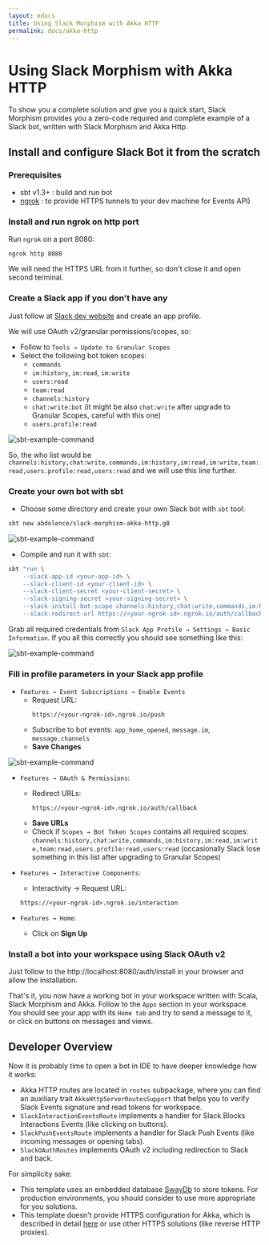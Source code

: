 ```yaml
---
layout: edocs
title: Using Slack Morphism with Akka HTTP
permalink: docs/akka-http
---
```

# Using Slack Morphism with Akka HTTP

To show you a complete solution and give you a quick start, Slack Morphism provides 
you a zero-code required and complete example of a Slack bot, 
written with Slack Morphism and Akka Http.

## Install and configure Slack Bot it from the scratch

### Prerequisites

* sbt v1.3+ : build and run bot
* [ngrok](https://ngrok.com) : to provide HTTPS tunnels to your dev machine for Events API)

### Install and run ngrok on http port
Run `ngrok` on a port 8080:
```
ngrok http 8080
```
We will need the HTTPS URL from it further, so don't close it and open second terminal.

### Create a Slack app if you don't have any
Just follow at [Slack dev website](https://api.slack.com/apps) and create an app profile.

We will use OAuth v2/granular permissions/scopes, so:
* Follow to `Tools → Update to Granular Scopes`
* Select the following bot token scopes:
    * `commands`
    * `im:history`, `im:read`, `im:write`
    * `users:read`
    * `team:read`
    * `channels:history`
    * `chat:write:bot` (it might be also `chat:write` after upgrade to Granular Scopes, careful with this one)
    * `users.profile:read`
  
![sbt-example-command](https://slack.abdolence.dev/img/create-bot-token-scopes.png)

So, the who list would be 
`channels:history,chat:write,commands,im:history,im:read,im:write,team:read,users.profile:read,users:read`
and we will use this line further.

### Create your own bot with sbt

* Choose some directory and create your own Slack bot with `sbt` tool: 
```bash
sbt new abdolence/slack-morphism-akka-http.g8
```
![sbt-example-command](https://slack.abdolence.dev/img/create-sbt-bot-command.png)

* Compile and run it with `sbt`:
```bash
sbt "run \
    --slack-app-id <your-app-id> \
    --slack-client-id <your-client-id> \
    --slack-client-secret <your-client-secret> \
    --slack-signing-secret <your-signing-secret> \
    --slack-install-bot-scope channels:history,chat:write,commands,im:history,im:read,im:write,team:read,users.profile:read,users:read \
    --slack-redirect-url https://<your-ngrok-id>.ngrok.io/auth/callback"
```
Grab all required credentials from `Slack App Profile → Settings → Basic Information`.
If you all this correctly you should see something like this:

![sbt-example-command](https://slack.abdolence.dev/img/bot-run-example.png)

### Fill in profile parameters in your Slack app profile

* `Features → Event Subscriptions → Enable Events`
    * Request URL: 
        ```
        https://<your-ngrok-id>.ngrok.io/push
        ```
    * Subscribe to bot events: `app_home_opened`, `message.im`, `message.channels`
    * **Save Changes**
    
![sbt-example-command](https://slack.abdolence.dev/img/event-subscriptions.png)

* `Features → OAuth & Permissions`:
    * Redirect URLs: 
        ```
        https://<your-ngrok-id>.ngrok.io/auth/callback
        ```
    * **Save URLs**
    * Check if `Scopes → Bot Token Scopes` contains all required scopes:
        `channels:history,chat:write,commands,im:history,im:read,im:write,team:read,users.profile:read,users:read`
      (occasionally Slack lose something in this list after upgrading to Granular Scopes)  

* `Features → Interactive Components`:
    * Interactivity → Request URL:
    ```
    https://<your-ngrok-id>.ngrok.io/interaction
    ```     

* `Features → Home`:
    * Click on **Sign Up**
    
### Install a bot into your workspace using Slack OAuth v2
Just follow to the http://localhost:8080/auth/install in your browser and allow the installation.

That's it, you now have a working bot in your workspace written with Scala, Slack Morphism and Akka.
Follow to the `Apps` section in your workspace. 
You should see your app with its `Home tab` and try to send a message to it, 
or click on buttons on messages and views.

## Developer Overview
Now it is probably time to open a bot in IDE to have deeper knowledge how it works:

* Akka HTTP routes are located in `routes` subpackage, where you can find an auxiliary trait
`AkkaHttpServerRoutesSupport` that helps you to verify Slack Events signature 
and read tokens for workspace.
* `SlackInteractionEventsRoute` implements a handler for Slack Blocks Interactions Events (like clicking on buttons).
* `SlackPushEventsRoute` implements a handler for Slack Push Events (like incoming messages or opening tabs).
* `SlackOAuthRoutes` implements OAuth v2 including redirection to Slack and back.

For simplicity sake:
   * This template uses an embedded database [SwayDb](http://swaydb.io/) to store tokens. 
   For production environments, you should consider to use more appropriate for you solutions.
   * This template doesn't provide HTTPS configuration for Akka, which is described in detail [here](https://doc.akka.io/docs/akka-http/current/server-side/server-https-support.html) 
   or use other HTTPS solutions (like reverse HTTP proxies).
   